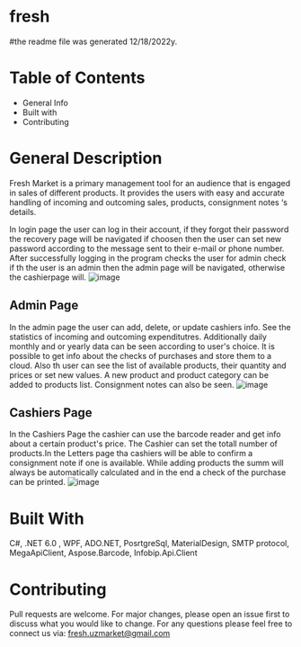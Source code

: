 # fresh
#the readme file was generated 12/18/2022y.
# Table of Contents
* General Info
* Built with
* Contributing
# General Description
Fresh Market is a primary management tool for an audience that is engaged in sales of different  products. It provides the users with easy and accurate handling of incoming and outcoming sales, products, consignment notes ‘s details.

In login page the user can log in their account, if they forgot their password the recovery page will be navigated if choosen then the user can set new password according to the message sent to their e-mail or phone number. After successfully logging in the program checks the user for admin check if th the user is an admin then the admin page will be navigated, otherwise the cashierpage will.
![image](https://user-images.githubusercontent.com/108386704/208296197-1160c371-9849-4f12-a12a-6c1eb6cde77b.png)

## Admin Page
In the admin page the user can add, delete, or update cashiers info. See the statistics of incoming and outcoming expenditutres. Additionally daily monthly and or yearly data can be seen according to user's choice. It is possible to get info about the checks of purchases and store them to a cloud. Also th user can see the list of available products, their quantity and prices or set new values. A new product and product category can be added to products list. Consignment notes can also be seen.
![image](https://user-images.githubusercontent.com/108386704/208296726-ce2e266d-eb44-4e7e-a1cf-6039b510b66f.png)

## Cashiers Page
In the Cashiers Page the cashier can use the barcode reader and get info about a certain product's price. The Cashier can set the totall number of products.In the Letters page tha cashiers will be able to confirm a consignment note if one is available. While adding products the summ will always be automatically calculated and in the end a check of the purchase can be printed. 
![image](https://user-images.githubusercontent.com/108386704/208297574-17c84497-35d8-487e-ad11-49706a548583.png)

# Built With 
C#, .NET 6.0 , WPF, ADO.NET, PosrtgreSql, MaterialDesign, SMTP protocol, MegaApiClient, Aspose.Barcode, Infobip.Api.Client

# Contributing
Pull requests are welcome. For major changes, please open an issue first to discuss what you would like to change.
For any questions please feel free to connect us via: fresh.uzmarket@gmail.com
